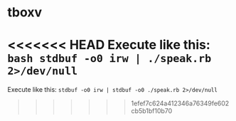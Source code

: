 # tboxv

<<<<<<< HEAD
Execute like this: ```bash
stdbuf -o0 irw | ./speak.rb 2>/dev/null```
=======
Execute like this: ```stdbuf -o0 irw | stdbuf -o0 ./speak.rb 2>/dev/null```
>>>>>>> 1efef7c624a412346a76349fe602cb5b1bf10b70
